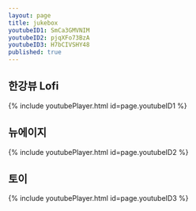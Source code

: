 ```yaml
---
layout: page
title: jukebox
youtubeID1: SmCa3GMVNIM
youtubeID2: pjqXFo73BzA
youtubeID3: H7bCIVSHY48
published: true
---
```

## 한강뷰 Lofi
{% include youtubePlayer.html id=page.youtubeID1 %}
## 뉴에이지
{% include youtubePlayer.html id=page.youtubeID2 %}
## 토이
{% include youtubePlayer.html id=page.youtubeID3 %}
